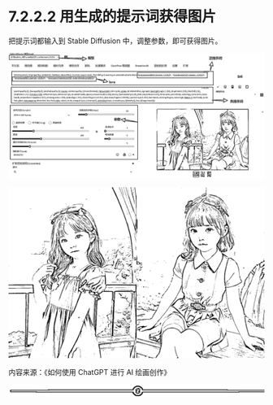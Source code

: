 # 7.2.2.2 用生成的提示词获得图片

把提示词都输入到 Stable Diffusion 中，调整参数，即可获得图片。

![](img/61ddf939bbe4d65225f2992f1579c602.png)

![](img/515ed402fa8e99e4c12f2041a40dc247.png)

内容来源：《如何使用 ChatGPT 进行 AI 绘画创作》

![](img/6ee508850b27e2c7d179da2f3eea659e.png)